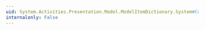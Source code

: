 ```yaml
---
uid: System.Activities.Presentation.Model.ModelItemDictionary.System#Collections#IDictionary#Item(System.Object)
internalonly: False
---
```

